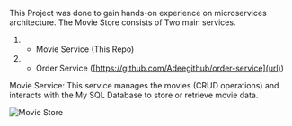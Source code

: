 This Project was done to gain hands-on experience on microservices architecture. The Movie Store consists of Two main services.
1. - Movie Service (This Repo)
2. - Order Service ([https://github.com/Adeegithub/order-service](url))


Movie Service: This service manages the movies (CRUD operations) and interacts with the My SQL Database to store or retrieve movie data.

![Movie Store](https://github.com/user-attachments/assets/eb8227b9-4140-4af9-bd68-287950e4a5e7)

